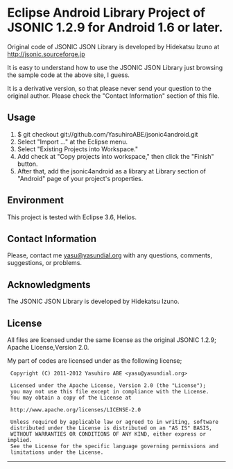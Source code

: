 # Eclipse Android Library Project of JSONIC 1.2.9 for Android 1.6 or later.

Original code of JSONIC JSON Library is developed by Hidekatsu Izuno at http://jsonic.sourceforge.jp

It is easy to understand how to use the JSONIC JSON Library just browsing the sample code at the above site, I guess.

It is a derivative version, so that please never send your question to the original author.
Please check the "Contact Information" section of this file.

## Usage
1. $ git checkout git://github.com/YasuhiroABE/jsonic4android.git
2. Select "Import ..." at the Eclipse menu.
3. Select "Existing Projects into Workspace."
4. Add check at  "Copy projects into workspace," then click the "Finish" button.
5. After that, add the jsonic4android as a library at Library section of "Android" page of your project's properties.

## Environment
This project is tested with Eclipse 3.6, Helios.

## Contact Information
Please, contact me <yasu@yasundial.org> with any questions, comments, suggestions, or problems.

## Acknowledgments
The JSONIC JSON Library is developed by Hidekatsu Izuno.

## License
All files are licensed under the same license as the original JSONIC 1.2.9; Apache License,Version 2.0.

My part of codes are licensed under as the following license;

     Copyright (C) 2011-2012 Yasuhiro ABE <yasu@yasundial.org>
     
     Licensed under the Apache License, Version 2.0 (the "License");
     you may not use this file except in compliance with the License.
     You may obtain a copy of the License at

     http://www.apache.org/licenses/LICENSE-2.0

     Unless required by applicable law or agreed to in writing, software
     distributed under the License is distributed on an "AS IS" BASIS,
     WITHOUT WARRANTIES OR CONDITIONS OF ANY KIND, either express or implied.
     See the License for the specific language governing permissions and
     limitations under the License.

______
